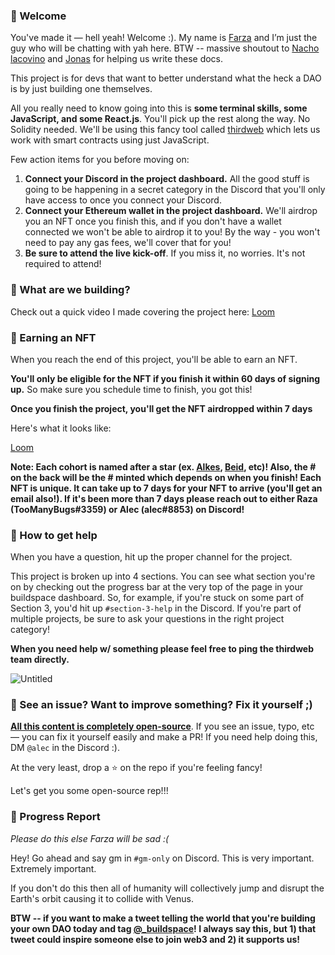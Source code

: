 ### 👋 Welcome

You've made it — hell yeah! Welcome :). My name is [Farza](https://twitter.com/FarzaTV) and I’m just the guy who will be chatting with yah here. BTW -- massive shoutout to [Nacho lacovino](https://twitter.com/nachoiacovino) and [Jonas](https://twitter.com/jnsdls) for helping us write these docs.

This project is for devs that want to better understand what the heck a DAO is by just building one themselves.

All you really need to know going into this is **some terminal skills, some JavaScript, and some React.js**. You'll pick up the rest along the way. No Solidity needed. We'll be using this fancy tool called [thirdweb](https://thirdweb.com/?utm_source=buildspace) which lets us work with smart contracts using just JavaScript.

Few action items for you before moving on:

1. **Connect your Discord in the project dashboard.** All the good stuff is going to be happening in a secret category in the Discord that you'll only have access to once you connect your Discord.
2. **Connect your Ethereum wallet in the project dashboard.** We'll airdrop you an NFT once you finish this, and if you don't have a wallet connected we won't be able to airdrop it to you! By the way - you won't need to pay any gas fees, we'll cover that for you!
3. **Be sure to attend the live kick-off**. If you miss it, no worries. It's not required to attend!

### 🤔 What are we building?

Check out a quick video I made covering the project here:
[Loom](https://www.loom.com/share/e9b6c6fe11fa41f3bf3bdf6ee0683335)

### 💎 Earning an NFT

When you reach the end of this project, you'll be able to earn an NFT.

**You'll only be eligible for the NFT if you finish it within 60 days of signing up.** So make sure you schedule time to finish, you got this!

**Once you finish the project, you'll get the NFT airdropped within 7 days**

Here's what it looks like:

[Loom](https://www.loom.com/share/b315bcdd07cf4e78b9b29806ef931ad2)

**Note: Each cohort is named after a star (ex. [Alkes](https://www.star-facts.com/alkes/), [Beid](https://www.universeguide.com/star/19587/beid), etc)! Also, the # on the back will be the # minted which depends on when you finish! Each NFT is unique. It can take up to 7 days for your NFT to arrive (you'll get an email also!). If it's been more than 7 days please reach out to either Raza (TooManyBugs#3359) or Alec (alec#8853) on Discord!**

### 🤚 How to get help

When you have a question, hit up the proper channel for the project.

This project is broken up into 4 sections. You can see what section you're on by checking out the progress bar at the very top of the page in your buildspace dashboard. So, for example, if you're stuck on some part of Section 3, you'd hit up `#section-3-help` in the Discord. If you're part of multiple projects, be sure to ask your questions in the right project category!

**When you need help w/ something please feel free to ping the thirdweb team directly.**

![Untitled](https://i.imgur.com/mmOargI.png)

### 🤘 See an issue? Want to improve something? Fix it yourself ;)

**[All this content is completely open-source](https://github.com/buildspace/buildspace-projects)**. If you see an issue, typo, etc — you can fix it yourself easily and make a PR! If you need help doing this, DM `@alec` in the Discord :).

At the very least, drop a ⭐ on the repo if you're feeling fancy!

Let's get you some open-source rep!!!

### 🚨 Progress Report

_Please do this else Farza will be sad :(_

Hey! Go ahead and say gm in `#gm-only` on Discord. This is very important. Extremely important.

If you don't do this then all of humanity will collectively jump and disrupt the Earth's orbit causing it to collide with Venus.

**BTW -- if you want to make a tweet telling the world that you're building your own DAO today and tag [@_buildspace](https://twitter.com/_buildspace)! I always say this, but 1) that tweet could inspire someone else to join web3 and 2) it supports us!**
